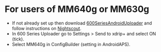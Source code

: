 # For users of MM640g or MM630g

- If not already set up then download [600SeriesAndroidUploader](https://pazaan.github.io/600SeriesAndroidUploader/) and follow instructions on [Nightscout](http://www.nightscout.info/wiki/welcome/nightscout-and-medtronic-640g).
- In 600 Series Uploader go to Settings > Send to xdrip+ and select ON (tick).
- Select MM640g in ConfigBuilder (setting in AndroidAPS).
